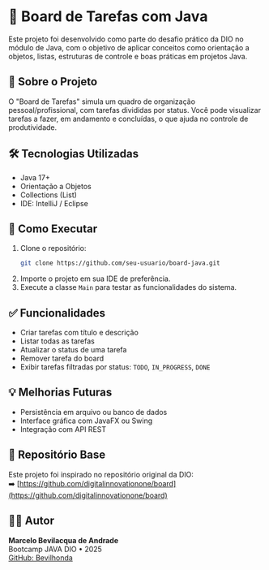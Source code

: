 # 📝 Board de Tarefas com Java

Este projeto foi desenvolvido como parte do desafio prático da DIO no módulo de Java, com o objetivo de aplicar conceitos como orientação a objetos, listas, estruturas de controle e boas práticas em projetos Java.

## 📌 Sobre o Projeto

O "Board de Tarefas" simula um quadro de organização pessoal/profissional, com tarefas divididas por status. Você pode visualizar tarefas a fazer, em andamento e concluídas, o que ajuda no controle de produtividade.

## 🛠️ Tecnologias Utilizadas

- Java 17+
- Orientação a Objetos
- Collections (List)
- IDE: IntelliJ / Eclipse

## 🚀 Como Executar

1. Clone o repositório:
   ```bash
   git clone https://github.com/seu-usuario/board-java.git
   ```
2. Importe o projeto em sua IDE de preferência.
3. Execute a classe `Main` para testar as funcionalidades do sistema.

## ✅ Funcionalidades

- Criar tarefas com título e descrição
- Listar todas as tarefas
- Atualizar o status de uma tarefa
- Remover tarefa do board
- Exibir tarefas filtradas por status: `TODO`, `IN_PROGRESS`, `DONE`

## 💡 Melhorias Futuras

- Persistência em arquivo ou banco de dados
- Interface gráfica com JavaFX ou Swing
- Integração com API REST

## 🔗 Repositório Base

Este projeto foi inspirado no repositório original da DIO:  
➡️ [https://github.com/digitalinnovationone/board](https://github.com/digitalinnovationone/board)

## 👨‍💻 Autor

**Marcelo Bevilacqua de Andrade**  
Bootcamp JAVA DIO • 2025  
[GitHub: Bevilhonda](https://github.com/Bevilhonda)
